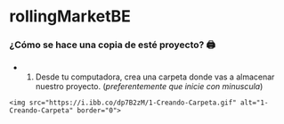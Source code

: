 # rollingMarketBE

### ¿Cómo se hace una copia de esté proyecto? 🖨️ <a name="requisitos-instalacion"></a>

  - 1. Desde tu computadora, crea una carpeta donde vas a almacenar nuestro proyecto. (_preferentemente que inicie con minuscula_)

  ```
  <img src="https://i.ibb.co/dp7B2zM/1-Creando-Carpeta.gif" alt="1-Creando-Carpeta" border="0">
  ```
